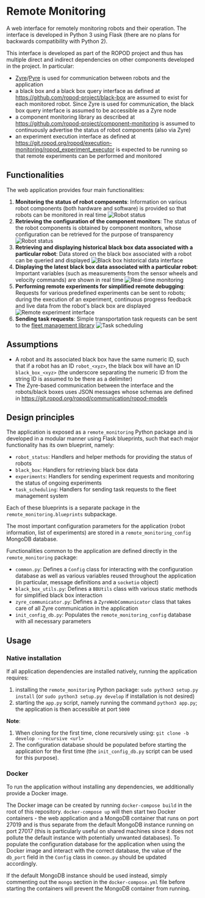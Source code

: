# Remote Monitoring

A web interface for remotely monitoring robots and their operation. The interface is developed in Python 3 using Flask (there are no plans for backwards compatibility with Python 2).

This interface is developed as part of the ROPOD project and thus has multiple direct and indirect dependencies on other components developed in the project. In particular:
* [Zyre](https://github.com/zeromq/zyre)/[Pyre](https://github.com/ropod-project/pyre) is used for communication between robots and the application
* a black box and a black box query interface as defined at https://github.com/ropod-project/black-box are assumed to exist for each monitored robot. Since Zyre is used for communication, the black box query interface is assumed to be accessible as a Zyre node
* a component monitoring library as described at https://github.com/ropod-project/component-monitoring is assumed to continuously advertise the status of robot components (also via Zyre)
* an experiment execution interface as defined at https://git.ropod.org/ropod/execution-monitoring/ropod_experiment_executor is expected to be running so that remote experiments can be performed and monitored

## Functionalities

The web application provides four main functionalities:
1. **Monitoring the status of robot components**: Information on various robot components (both hardware and software) is provided so that robots can be monitored in real time
![Robot status](docs/images/robot_status.png)
2. **Retrieving the configuration of the component monitors**: The status of the robot components is obtained by component monitors, whose configuration can be retrieved for the purpose of transparency
![Robot status](docs/images/component_monitor_config.png)
3. **Retrieving and displaying historical black box data associated with a particular robot**: Data stored on the black box associated with a robot can be queried and displayed
![Black box historical data interface](docs/images/black_box_interface.png)
4. **Displaying the latest black box data associated with a particular robot**: Important variables (such as measurements from the sensor wheels and velocity commands) are shown in real time
![Real-time monitoring](docs/images/real_time_monitoring.png)
5. **Performing remote experiments for simplified remote debugging**: Requests for various predefined experiments can be sent to robots; during the execution of an experiment, continuous progress feedback and live data from the robot's black box are displayed
![Remote experiment interface](docs/images/remote_experiments.png)
6. **Sending task requests**: Simple transportation task requests can be sent to the [fleet management library](https://git.ropod.org/ropod/ccu/fleet-management)
![Task scheduling](docs/images/task_scheduling.png)

## Assumptions

* A robot and its associated black box have the same numeric ID, such that if a robot has an ID `robot_<xyz>`, the black box will have an ID `black_box_<xyz>` (the underscore separating the numeric ID from the string ID is assumed to be there as a delimiter)
* The Zyre-based communication between the interface and the robots/black boxes uses JSON messages whose schemas are defined in https://git.ropod.org/ropod/communication/ropod-models

## Design principles

The application is exposed as a `remote_monitoring` Python package and is developed in a modular manner using Flask blueprints, such that each major functionality has its own blueprint, namely:
* `robot_status`: Handlers and helper methods for providing the status of robots
* `black_box`: Handlers for retrieving black box data
* `experiments`: Handlers for sending experiment requests and monitoring the status of ongoing experiments
* `task_scheduling`: Handlers for sending task requests to the fleet management system

Each of these blueprints is a separate package in the `remote_monitoring.blueprints` subpackage.

The most important configuration parameters for the application (robot information, list of experiments) are stored in a `remote_monitoring_config` MongoDB database.

Functionalities common to the application are defined directly in the `remote_monitoring` package:
* `common.py`: Defines a `Config` class for interacting with the configuration database as well as various variables reused throughout the application (in particular, message definitions and a `socketio` object)
* `black_box_utils.py`: Defines a `BBUtils` class with various static methods for simplified black box interaction
* `zyre_communicator.py`: Defines a `ZyreWebCommunicator` class that takes care of all Zyre communication in the application
* `init_config_db.py`: Populates the `remote_monitoring_config` database with all necessary parameters

## Usage

### Native installation

If all application dependencies are installed natively, running the application requires:
1. installing the `remote_monitoring` Python package: `sudo python3 setup.py install` (or `sudo python3 setup.py develop` if installation is not desired)
2. starting the `app.py` script, namely running the command `python3 app.py`; the application is then accessible at port `5000`

**Note**:
1. When cloning for the first time, clone recursively using: `git clone -b develop --recursive <url>`
2. The configuration database should be populated before starting the application for the first time (the `init_config_db.py` script can be used for this purpose).

### Docker

To run the application without installing any dependencies, we additionally provide a Docker image.

The Docker image can be created by running `docker-compose build` in the root of this repository. `docker-compose up` will then start two Docker containers - the web application and a MongoDB container that runs on port 27019 and is thus separate from the default MongoDB instance running on port 27017 (this is particularly useful on shared machines since it does not pollute the default instance with potentially unwanted databases). To populate the configuration database for the application when using the Docker image and interact with the correct database, the value of the `db_port` field in the `Config` class in `common.py` should be updated accordingly.

If the default MongoDB instance should be used instead, simply commenting out the `mongo` section in the `docker-compose.yml` file before starting the containers will prevent the MongoDB container from running.
